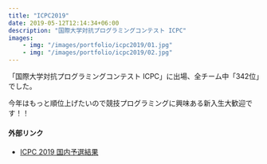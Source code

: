 ```yaml
---
title: "ICPC2019"
date: 2019-05-12T12:14:34+06:00
description: "国際大学対抗プログラミングコンテスト ICPC"
images:
    - img: "/images/portfolio/icpc2019/01.jpg"
    - img: "/images/portfolio/icpc2019/02.jpg"
---
```


「国際大学対抗プログラミングコンテスト ICPC」に出場、全チーム中「342位」でした。

今年はもっと順位上げたいので競技プログラミングに興味ある新入生大歓迎です！！ 


#### 外部リンク
- [ICPC 2019 国内予選結果](https://icpc.iisf.or.jp/2019-yokohama/first-round-result/)